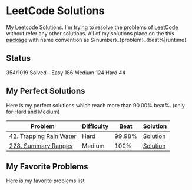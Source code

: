 # LeetCode Solutions
My Leetcode Solutions. I'm trying to resolve the problems of [LeetCode](https://leetcode.com/problemset/all/) without refer any other solutions. All of my solutions place on the this [package](https://github.com/extremania/leetcode/tree/master/leetcode/src/com/github/extermania/leetcode) with name convention as ${number}\_{problem}\_{beat%|runtime}

## Status
354/1019 Solved - Easy 186 Medium 124 Hard 44

## My Perfect Solutions
Here is my perfect solutions which reach more than 90.00% beat%. (only for Hard and Medium)

|Problem|Difficulty|Beat|Solution|  
|-------|----------|----|--------|
|[42. Trapping Rain Water](https://leetcode.com/problems/trapping-rain-water/)|Hard|99.98%|[Solution](https://github.com/extremania/leetcode/blob/master/leetcode/src/com/github/extermania/leetcode/%240042_Trapping_Rain_Water_99_98.java)|
|[228. Summary Ranges](https://leetcode.com/problems/summary-ranges/)|Medium|100%|[Solution](https://github.com/extremania/leetcode/blob/master/leetcode/src/com/github/extermania/leetcode/%240228_Summary_Ranges_100.java)|


## My Favorite Problems
Here is my favorite problems list

